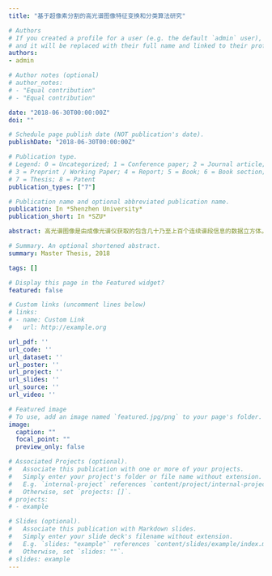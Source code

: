 ```yaml
---
title: "基于超像素分割的高光谱图像特征变换和分类算法研究"

# Authors
# If you created a profile for a user (e.g. the default `admin` user), write the username (folder name) here 
# and it will be replaced with their full name and linked to their profile.
authors:
- admin

# Author notes (optional)
# author_notes:
# - "Equal contribution"
# - "Equal contribution"

date: "2018-06-30T00:00:00Z"
doi: ""

# Schedule page publish date (NOT publication's date).
publishDate: "2018-06-30T00:00:00Z"

# Publication type.
# Legend: 0 = Uncategorized; 1 = Conference paper; 2 = Journal article;
# 3 = Preprint / Working Paper; 4 = Report; 5 = Book; 6 = Book section;
# 7 = Thesis; 8 = Patent
publication_types: ["7"]

# Publication name and optional abbreviated publication name.
publication: In *Shenzhen University*
publication_short: In *SZU*

abstract: 高光谱图像是由成像光谱仪获取的包含几十乃至上百个连续谱段信息的数据立方体。这种三维图像具备丰富的地表空间信息和光谱信息,已被广泛应用于地表分类、目标探测、环境管理、农业监测和军事目标识别等诸多领域,为我国国民经济和国防建设等方面发挥了重要的作用。然而,分类作为高光谱图像处理和应用的一项重要技术,仍然面临着诸多问题和挑战。一方面,高光谱图像数据所呈现的高度非线性使得直接对其原始数据进行分类难以达到可观的效果;另一方面,极其有限的先验样本使得分类模型的参数难以估计准确。为了更好的解决这些问题,在基于高光谱图像特性和分析研究现状的基础上,本文重点在两个方面上研究了如何利用超像素来实现有效的小样本地物分类。首先,在提取高光谱图像特征上,为了能够得到更加空谱一体化的特征以及充分利用这些特征信息,本文提出了一个由超像素引导的基于支持向量机的多任务学习框架。该框架在原有的薛定谔特征映射的基础上,将多组Gabor特征作用其中,并采用基于超像素水平的特征降维方法,从而充分挖掘了高光谱图像的空间-光谱信息,并降低了时间复杂度。在得到多组空谱一体特征之后,为了更好地利用这些特征来进行分类,本文首次采用了基于支持向量机的多任务学习方法,该方法对比于传统的基于稀疏表示的多任务学习方法,大大减少了时间复杂度。实验结果表明,对比于当前一些先进的特征提取方法,该分类框架能够提取出表征性更强的特征并能得到更高的分类精度。另一方面,在高光谱图像分类结果决策融合上,为了能够得到更加符合地表实际情况的分类结果,本文提出了由超像素引导的基于局部二值模式(Local Binary Pattern,LBP)的分类方法。首先,该方法最核心部分就是能够分割出更加基于地物分布的超像素,这通过对高光谱图像的过分割以及区域合并操作完成。接着,该方法使用了统一模式的局部二值模式(Uniform Local Binary Pattern,ULBP)来提取纹理特征,并利用支持向量机对该特征进行预分类,得到每个像素属于每一类的概率。最后,一个基于超像素的软决策融合方法将被提出并得到最终的分类标签。实验结果表明,该方法能够在小样本的情况下得到非常好的分类效果,尤其是对于地物分布更均匀的图像。

# Summary. An optional shortened abstract.
summary: Master Thesis, 2018

tags: []

# Display this page in the Featured widget?
featured: false

# Custom links (uncomment lines below)
# links:
# - name: Custom Link
#   url: http://example.org

url_pdf: ''
url_code: ''
url_dataset: ''
url_poster: ''
url_project: ''
url_slides: ''
url_source: ''
url_video: ''

# Featured image
# To use, add an image named `featured.jpg/png` to your page's folder. 
image:
  caption: ""
  focal_point: ""
  preview_only: false

# Associated Projects (optional).
#   Associate this publication with one or more of your projects.
#   Simply enter your project's folder or file name without extension.
#   E.g. `internal-project` references `content/project/internal-project/index.md`.
#   Otherwise, set `projects: []`.
# projects:
# - example

# Slides (optional).
#   Associate this publication with Markdown slides.
#   Simply enter your slide deck's filename without extension.
#   E.g. `slides: "example"` references `content/slides/example/index.md`.
#   Otherwise, set `slides: ""`.
# slides: example
---
```

